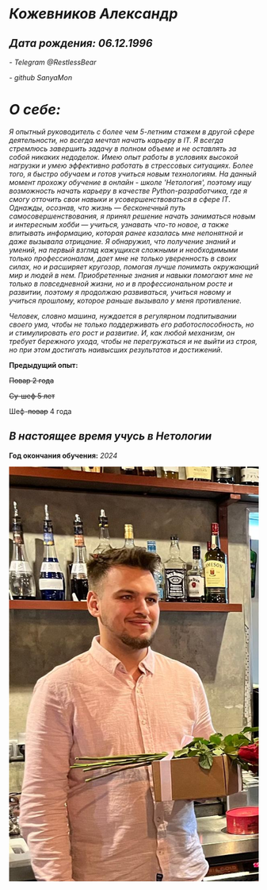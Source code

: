 # *Кожевников Александр*

## *Дата рождения: 06.12.1996*

*- Telegram @RestlessBear*

*- github SanyaMon*
  

# __*О себе:*__

 *Я опытный руководитель с более чем 5-летним стажем в другой сфере деятельности, но всегда мечтал начать карьеру в IT. Я всегда стремлюсь завершить задачу в полном объеме и не оставлять за собой никаких недоделок. Имею опыт работы в условиях высокой нагрузки и умею эффективно работать в стрессовых ситуациях. Более того, я быстро обучаем и готов учиться новым технологиям. На данный момент прохожу обучение в онлайн - школе 'Нетология', поэтому ищу возможность начать карьеру в качестве Python-разработчика, где я смогу отточить свои навыки и усовершенствоваться в сфере IT*.
 *Однажды, осознав, что жизнь — бесконечный путь самосовершенствования, я принял решение начать заниматься новым и интересным хобби — учиться, узнавать что-то новое, а также впитывать информацию, которая ранее казалась мне непонятной и даже вызывала отрицание. Я обнаружил, что получение знаний и умений, на первый взгляд кажущихся сложными и необходимыми только профессионалам, дает мне не только уверенность в своих силах, но и расширяет кругозор, помогая лучше понимать окружающий мир и людей в нем. Приобретенные знания и навыки помогают мне не только в повседневной жизни, но и в профессиональном росте и развитии, поэтому я продолжаю развиваться, учиться новому и учиться прошлому, которое раньше вызывало у меня противление.*

*Человек, словно машина, нуждается в регулярном подпитывании своего ума, чтобы не только поддерживать его работоспособность, но и стимулировать его рост и развитие. И, как любой механизм, он требует бережного ухода, чтобы не перегружаться и не выйти из строя, но при этом достигать наивысших результатов и достижений*.


__Предыдущий опыт:__

~~Повар 2 года~~

~~Су-шеф 5 лет~~

Шеф-~~повар~~ 4 года


*В настоящее время учусь в Нетологии*
--


__Год окончания обучения:__
_2024_



![Alt text](f.jpg)
